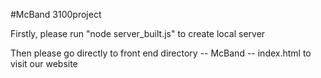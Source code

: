#McBand
3100project

Firstly, please run "node server_built.js" to create local server

Then please go directly to front end directory -- McBand -- index.html to visit our website

